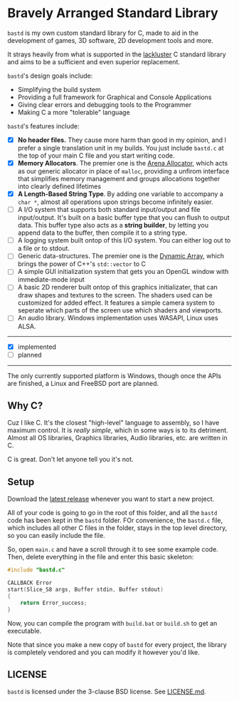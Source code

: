 # Bravely Arranged Standard Library
`bastd` is my own custom standard library for C, made to aid in the development
of games, 3D software, 2D development tools and more.

It strays heavily from what is supported in the
[lackluster](https://nullprogram.com/blog/2023/02/11/) C standard library and
aims to be a sufficient and even superior replacement.

`bastd`'s design goals include:
- Simplifying the build system
- Providing a full framework for Graphical and Console Applications
- Giving clear errors and debugging tools to the Programmer
- Making C a more "tolerable" language

`bastd`'s features include:
- [x] **No header files.** They cause more harm than good in my opinion, and I
prefer a single translation unit in my builds. You just include `bastd.c` at
the top of your main C file and you start writing code.
- [x] **Memory Allocators**. The premier one is the
[Arena Allocator](https://nullprogram.com/blog/2023/09/27/), which acts as our
generic allocator in place of `malloc`, providing a unfirom interface that
simplifies memory management and groups allocations together into clearly
defined lifetimes
- [x] **A Length-Based String Type**. By adding one variable to accompany a
`char *`, almost all operations upon strings become infinitely easier.
- [ ] A I/O system that supports both standard input/output and file
input/output. It's built on a basic buffer type that you can flush to output
data. This buffer type also acts as a **string builder**, by letting you append
data to the buffer, then compile it to a string type.
- [ ] A logging system built ontop of this I/O system. You can either log out to
a file or to stdout.
- [ ] Generic data-structures. The premier one is the
[Dynamic Array](https://dylanfalconer.com/articles/dynamic-arrays-in-c), which
brings the power of C++'s `std::vector` to C
- [ ] A simple GUI initialization system that gets you an OpenGL window with
immediate-mode input
- [ ] A basic 2D renderer built ontop of this graphics initializater, that can
draw shapes and textures to the screen. The shaders used can be customized for
added effect. It features a simple camera system to seperate which parts of
the screen use which shaders and viewports.
- [ ] An audio library. Windows implementation uses WASAPI, Linux uses ALSA.

---
- [x] implemented
- [ ] planned
---

The only currently supported platform is Windows, though once the APIs are
finished, a Linux and FreeBSD port are planned.

## Why C?
Cuz I like C. It's the closest "high-level" language to assembly, so I have
maximum control. It is *really simple*, which in some ways is to its detriment.
Almost all OS libraries, Graphics libraries, Audio libraries, etc. are written
in C.

C is great. Don't let anyone tell you it's not.

## Setup
Download the [latest release](https://github.com/midnadimple/bastd/releases/latest)
whenever you want to start a new project.

All of your code is going to go in the root of this folder, and all the `bastd`
code has been kept in the `bastd` folder. FOr convenience, the `bastd.c` file,
which includes all other C files in the folder, stays in the top level
directory, so you can easily include the file.

So, open `main.c` and have a scroll through it to see some example code. Then,
delete everything in the file and enter this basic skeleton:
```c
#include "bastd.c"

CALLBACK Error
start(Slice_S8 args, Buffer stdin, Buffer stdout)
{
	return Error_success;
}
```

Now, you can compile the program with `build.bat` or `build.sh` to get an
executable.

Note that since you make a new copy of `bastd` for every project, the library
is completely vendored and you can modify it however you'd like.

## LICENSE
`bastd` is licensed under the 3-clause BSD license. See [LICENSE.md](LICENSE.md).